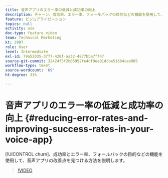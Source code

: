 ```yaml
---
title: 音声アプリのエラー率の低減と成功率の向上
description: チャーン、成功率、エラー率、フォールバックの目的などの機能を使用して、音声アプリの改善点を見つける方法を説明します。
feature: ビジュアライゼーション
topics: null
activity: use
doc-type: feature video
team: Technical Marketing
kt: 2907
role: User
level: Intermediate
exl-id: 79a52035-3777-428f-aa32-4877bba7ff47
source-git-commit: 32424f3f2b05952fe4df9ea91dcbe51684cee905
workflow-type: tm+mt
source-wordcount: '69'
ht-degree: 33%

---
```


# 音声アプリのエラー率の低減と成功率の向上 {#reducing-error-rates-and-improving-success-rates-in-your-voice-app}

[!UICONTROL churn]、成功率とエラー率、フォールバックの目的などの機能を使用して、音声アプリの改善点を見つける方法を説明します。

>[!VIDEO](https://video.tv.adobe.com/v/27222/?quality=9)
